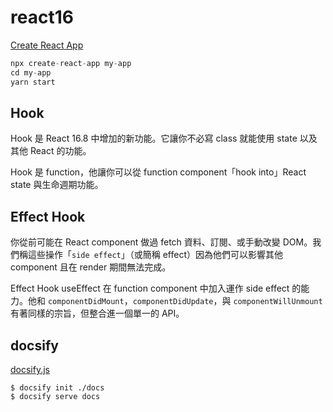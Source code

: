 # react16

[Create React App](https://zh-hant.reactjs.org/docs/create-a-new-react-app.html)

```js
npx create-react-app my-app
cd my-app
yarn start
```

## Hook

Hook 是 React 16.8 中增加的新功能。它讓你不必寫 class 就能使用 state 以及其他 React 的功能。

Hook 是 function，他讓你可以從 function component「hook into」React state 與生命週期功能。

## Effect Hook

你從前可能在 React component 做過 fetch 資料、訂閱、或手動改變 DOM。我們稱這些操作「`side effect`」（或簡稱 effect）因為他們可以影響其他 component 且在 render 期間無法完成。

Effect Hook useEffect 在 function component 中加入運作 side effect 的能力。他和 `componentDidMount`，`componentDidUpdate`，與 `componentWillUnmount` 有著同樣的宗旨，但整合進一個單一的 API。

## docsify

[docsify.js](https://docsify.js.org/#/zh-cn/quickstart)

`$ docsify init ./docs`  
`$ docsify serve docs`
